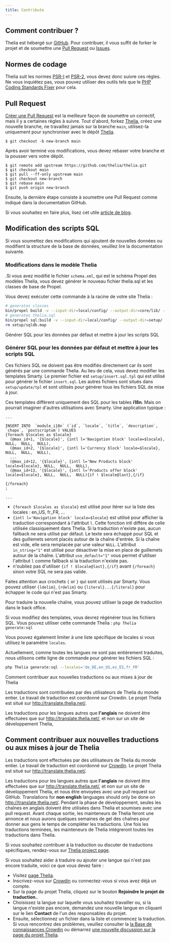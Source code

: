 ```yaml
---
title: Contribute
---
```


## Comment contribuer ?

Thelia est hébergé sur [GitHub](https://github.com/thelia/thelia).
Pour contribuer, il vous suffit de forker le projet et de soumettre une [Pull Request](https://help.github.com/articles/using-pull-requests) ou [Issues](https://github.com/thelia/thelia).

## Normes de codage

Thelia suit les normes [PSR-I](http://www.php-fig.org/psr/psr-1/) et [PSR-2](http://www.php-fig.org/psr/psr-2/), vous devez donc suivre ces règles. Ne vous inquiétez pas, vous pouvez utiliser des outils tels que le [PHP Coding Standards Fixer](http://cs.sensiolabs.org/) pour cela.

## Pull Request

[Créer une Pull Request](https://help.github.com/articles/creating-a-pull-request) est la meilleure façon de soumettre un correctif, mais il y a certaines règles à suivre.
Tout d'abord, forkez [Thelia](https://github.com/thelia/thelia), créez une nouvelle branche, ne travaillez jamais sur la branche `main`, utilisez-la uniquement pour synchroniser avec le dépôt [Thelia](https://github.com/thelia/thelia).


```
$ git checkout -b new-branch main
```

Après avoir terminé vos modifications, vous devez rebaser votre branche et la pousser vers votre dépôt.

```
$ git remote add upstream https://github.com/thelia/thelia.git
$ git checkout main
$ git pull --ff-only upstream main
$ git checkout new-branch
$ git rebase main
$ git push origin new-branch
```

Ensuite, la dernière étape consiste à soumettre une Pull Request comme indiqué dans la documentation GitHub.

Si vous souhaitez en faire plus, lisez cet utile [article de blog](http://williamdurand.fr/2013/11/20/on-creating-pull-requests/).


## Modification des scripts SQL

Si vous soumettez des modifications qui ajoutent de nouvelles données ou modifient la structure de la base de données, veuillez lire la documentation suivante.

### Modifications dans le modèle Thelia

.Si vous avez modifié le fichier `schema.xml`, qui est le schéma Propel des modèles Thelia, vous devez générer le nouveau fichier thelia.sql et les classes de base de Propel.

Vous devez exécuter cette commande à la racine de votre site Thelia :

```sh
# generates classes
bin/propel build -v --input-dir=local/config/ --output-dir=core/lib/ --enable-identifier-quoting
# generates thelia.sql
bin/propel sql:build -v --input-dir=local/config/ --output-dir=setup/
rm setup/sqldb.map
```

Générer SQL pour les données par défaut et mettre à jour les scripts SQL

### Générer SQL pour les données par défaut et mettre à jour les scripts SQL

Ces fichiers SQL ne doivent pas être modifiés directement car ils sont générés par une commande Thelia. Au lieu de cela, vous devez modifier les templates Smarty. Le premier fichier est `setup/insert.sql.tpl` qui est utilisé pour générer le fichier `insert.sql`. Les autres fichiers sont situés dans `setup/update/tpl` et sont utilisés pour générer tous les fichiers SQL de mise à jour.

Ces templates diffèrent uniquement des SQL pour les tables **i18n**. Mais on pourrait imaginer d'autres utilisations avec Smarty.
Une application typique :

```smarty
...

INSERT INTO  `module_i18n` (`id`, `locale`, `title`, `description`, `chapo`, `postscriptum`) VALUES
{foreach $locales as $locale}
  (@max_id+1, '{$locale}', {intl l='Navigation block' locale=$locale}, NULL,  NULL,  NULL),
  (@max_id+2, '{$locale}', {intl l='Currency block' locale=$locale}, NULL,  NULL,  NULL),
  ...
  (@max_id+12, '{$locale}', {intl l='New Products block' locale=$locale}, NULL,  NULL,  NULL),
  (@max_id+13, '{$locale}', {intl l='Products offer block' locale=$locale}, NULL,  NULL,  NULL){if ! $locale@last},{/if}

{/foreach}
;

...
```

- `{foreach $locales as $locale}` est utilisé pour itérer sur la liste des locales : en_US, fr_FR, ...
- `{intl l='Navigation block' locale=$locale}` est utilisé pour afficher la traduction correspondant à l'attribut `l`. Cette fonction intl
diffère de celle utilisée classiquement dans Thelia. Si la traduction n'existe pas, aucun fallback ne sera utilisé par défaut.
Le texte sera échappé pour SQL et des guillemets seront placés autour de la chaîne d'entrée. Si la chaîne est vide, elle sera remplacée par une valeur `NULL`.
L'attribut `in_string="1"` est utilisé pour désactiver la mise en place de guillemets autour de la chaîne. L'attribut `use_default="1"` vous permet d'utiliser l'attribut `l` comme fallback si la traduction n'existe pas.
- n'oubliez pas d'utiliser `{if ! $locale@last},{/if}` avant `{/foreach}` sinon votre SQL ne sera pas valide.

Faites attention aux crochets `{` or `}` qui sont utilisés par Smarty. Vous pouvez utiliser `{ldelim}`, `{rdelim}` ou `{literal}...{/literal}` pour échapper le code qui n'est pas Smarty.

Pour traduire la nouvelle chaîne, vous pouvez utiliser la page de traduction dans le back office.

Si vous modifiez des templates, vous devrez régénérer tous les fichiers SQL. Vous pouvez utiliser cette commande Thelia : `php Thelia generate:sql`

Vous pouvez également limiter à une liste spécifique de locales si vous utilisez le paramètre `locales`.

Actuellement, comme toutes les langues ne sont pas entièrement traduites, nous utilisons cette ligne de commande pour générer les fichiers SQL :

```sh
php Thelia generate:sql --locales='de_DE,en_US,es_ES,fr_FR'
```


Comment contribuer aux nouvelles traductions ou aux mises à jour de Thelia

Les traductions sont contribuées par des utilisateurs de Thelia du monde entier. Le travail de traduction est coordonné sur Crowdin.
Le projet Thelia est situé sur http://translate.thelia.net/.

Les traductions pour les langues autres que **l'anglais** ne doivent être effectuées que sur http://translate.thelia.net/, et non sur un site de développement Thelia,
## Comment contribuer aux nouvelles traductions ou aux mises à jour de Thelia

Les traductions sont effectuées par des utilisateurs de Thelia du monde entier. Le travail de traduction est coordonné sur [Crowdin](http://crowdin.com).
Le projet Thelia est situé sur  <http://translate.thelia.net/>.

Les traductions pour les langues autres que **l'anglais** ne doivent être effectuées que sur http://translate.thelia.net/, et non sur un site de développement Thelia, et nous être envoyées avec une pull request sur GitHub. Translations for **non english** languages should only be done on <http://translate.thelia.net/>.
Pendant la phase de développement, seules les chaînes en anglais doivent être utilisées dans Thelia et soumises avec une pull request.
Avant chaque sortie, les mainteneurs de Thelia feront une annonce et nous aurons quelques semaines de gel des chaînes pour donner aux gens le temps de compléter les traductions.
Une fois les traductions terminées, les mainteneurs de Thelia intégreront toutes les traductions dans Thelia.

Si vous souhaitez contribuer à la traduction ou discuter de traductions spécifiques, rendez-vous sur [Thelia project page](http://translate.thelia.net/).

Si vous souhaitez aider à traduire ou ajouter une langue qui n'est pas encore traduite, voici ce que vous devez faire :

- Visitez [page Thelia](http://translate.thelia.net/).
- Inscrivez-vous sur [Crowdin](http://crowdin.com) ou connectez-vous si vous avez déjà un compte.
- Sur la page du projet Thelia, cliquez sur le bouton **Rejoindre le projet de traduction.**.
- Choisissez la langue sur laquelle vous souhaitez travailler ou, si la langue n'existe pas encore, demandez une nouvelle langue en cliquant sur le lien **Contact** de l'un des responsables du projet.
- Ensuite, sélectionnez un fichier dans la liste et commencez la traduction. Si vous rencontrez des problèmes, veuillez consulter la [la Base de connaissances Crowdin](https://support.crowdin.com/) ou démarrez [une nouvelle discussion sur la page du projet Thelia](http://translate.thelia.net/project/thelia/discussions).
